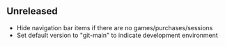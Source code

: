 ## Unreleased
* Hide navigation bar items if there are no games/purchases/sessions
* Set default version to "git-main" to indicate development environment
